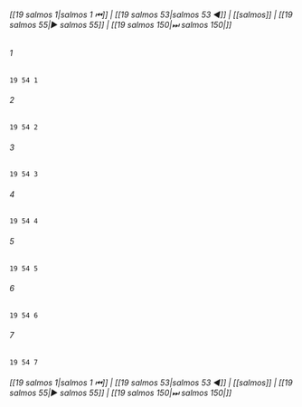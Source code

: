 
###### [[19 salmos 1|salmos 1 ⏮]] | [[19 salmos 53|salmos 53 ◀]] | [[salmos]] | [[19 salmos 55|▶ salmos 55]] | [[19 salmos 150|⏭ salmos 150|]]

###### 1
``` verse
19 54 1 
```
###### 2
``` verse
19 54 2 
```
###### 3
``` verse
19 54 3 
```
###### 4
``` verse
19 54 4 
```
###### 5
``` verse
19 54 5 
```
###### 6
``` verse
19 54 6 
```
###### 7
``` verse
19 54 7 
```

###### [[19 salmos 1|salmos 1 ⏮]] | [[19 salmos 53|salmos 53 ◀]] | [[salmos]] | [[19 salmos 55|▶ salmos 55]] | [[19 salmos 150|⏭ salmos 150|]]

